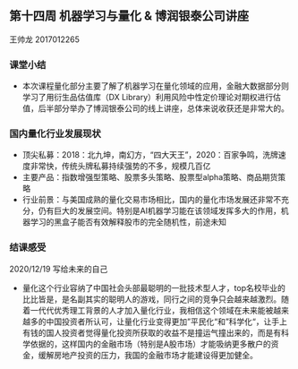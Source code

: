 ## 第十四周 机器学习与量化 & 博润银泰公司讲座

王帅龙 2017012265

### 课堂小结

- 本次课程量化部分主要了解了机器学习在量化领域的应用，金融大数据部分则学习了用衍生品估值库（DX  Library）利用风险中性定价理论对期权进行估值，后半部分举办了博润银泰公司的线上讲座，总体来说收获还是非常大的。

### 国内量化行业发展现状

- 顶尖私募：2018：北九坤，南幻方，“四大天王”，2020：百家争鸣，洗牌速度非常快，传统头牌私募持续强势的不多，规模几百亿
- 主要产品：指数增强型策略、股票多头策略、股票型alpha策略、商品期货策略
- 行业前景：与美国成熟的量化交易市场相比，国内的量化市场发展还非常不充分，仍有巨大的发展空间。特别是AI机器学习能在该领域发挥多大的作用，机器学习的黑盒子能否有效解释股市的完全随机性，前途未知

### 结课感受

2020/12/19 写给未来的自己

- 量化这个行业容纳了中国社会头部最聪明的一批技术型人才，top名校毕业的比比皆是，是名副其实的聪明人的游戏，同行之间的竞争只会越来越激烈。随着一代代优秀理工背景的人才加入量化行业，我相信这个领域在未来能被越来越多的中国投资者所认可，让量化行业变得更加”平民化“和”科学化“，让手上有钱的国人投资者觉得量化投资所获取的收益不是撞运气撞出来的，而是有科学依据的，这样国内的金融市场（特别是A股市场）才能吸纳更多散户的资金，缓解房地产投资的压力，我国的金融市场才能建设得更加健全。

